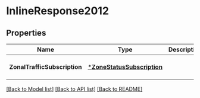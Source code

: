 # InlineResponse2012

## Properties
Name | Type | Description | Notes
------------ | ------------- | ------------- | -------------
**ZonalTrafficSubscription** | [***ZoneStatusSubscription**](ZoneStatusSubscription.md) |  | [optional] [default to null]

[[Back to Model list]](../README.md#documentation-for-models) [[Back to API list]](../README.md#documentation-for-api-endpoints) [[Back to README]](../README.md)


